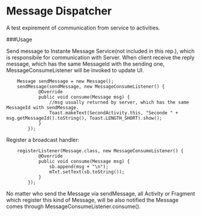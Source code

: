 Message Dispatcher
=======

A test expirement of communication from service to activities.

###Usage

Send message to Instante Message Service(not included in this rep.), which is responsibile for communication with Server. When client receive the reply message, which has the same MessageId with the sending one, MessageConsumeListener will be invoked to update UI.

```
	Message sendMessage = new Message();
	sendMessage(sendMessage, new MessageConsumeListener() {
            @Override
            public void consume(Message msg) {
            	//msg usually returned by server, which has the same MessageId with sendMessage.
                Toast.makeText(SecondActivity.this, "Seconde " + msg.getMessageId().toString(), Toast.LENGTH_SHORT).show();
            }
        });
```

Register a broadcast handler:

```
	registerListener(Message.class, new MessageConsumeListener() {
            @Override
            public void consume(Message msg) {
                sb.append(msg + "\n");
                mTxt.setText(sb.toString());
            }
        });
```

No matter who send the Message via sendMessage, all Activity or Fragment which register this kind of Message, will be also notified the Message comes through MessageConsumeListener.consume().


